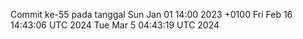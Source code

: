 Commit ke-55 pada tanggal Sun Jan 01 14:00 2023 +0100
Fri Feb 16 14:43:06 UTC 2024
Tue Mar  5 04:43:19 UTC 2024
